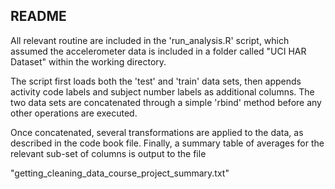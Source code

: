 ## README

All relevant routine are included in the 'run_analysis.R' script,
which assumed the accelerometer data is included in a folder called
"UCI HAR Dataset" within the working directory.

The script first loads both the 'test' and 'train' data sets, then
appends activity code labels and subject number labels as additional
columns.  The two data sets are concatenated through a simple 'rbind'
method before any other operations are executed.

Once concatenated, several transformations are applied to the data, as
described in the code book file.  Finally, a summary table of averages
for the relevant sub-set of columns is output to the file 

"getting_cleaning_data_course_project_summary.txt" 